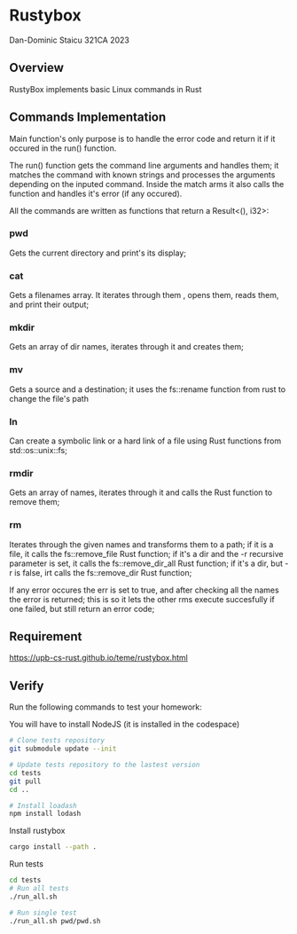 # Rustybox
Dan-Dominic Staicu 321CA 2023

## Overview

RustyBox implements basic Linux commands in Rust

## Commands Implementation

Main function's only purpose is to handle the error code and return it if it occured in the run() function.

The run() function gets the command line arguments and handles them;
it matches the command with known strings and processes the arguments depending on the inputed command.
Inside the match arms it also calls the function and handles it's error (if any occured).

All the commands are written as functions that return a Result<(), i32>:

### pwd

Gets the current directory and print's its display;

### cat

Gets a filenames array. It iterates through them , opens them, reads them, and print their output;

### mkdir

Gets an array of dir names, iterates through it and creates them;

### mv

Gets a source and a destination; it uses the fs::rename function from rust to change the file's path

### ln

Can create a symbolic link or a hard link of a file using Rust functions from std::os::unix::fs;

### rmdir

Gets an array of names, iterates through it and calls the Rust function to remove them;

### rm

Iterates through the given names and transforms them to a path;
if it is a file, it calls the fs::remove_file Rust function;
if it's a dir and the -r recursive parameter is set, it calls the fs::remove_dir_all Rust function;
if it's a dir, but -r is false, irt calls the fs::remove_dir Rust function;

If any error occures the err is set to true, and after checking all the names the error is returned; this is so it lets the other rms execute succesfully if one failed, but still return an error code;

## Requirement

https://upb-cs-rust.github.io/teme/rustybox.html

## Verify

Run the following commands to test your homework:

You will have to install NodeJS (it is installed in the codespace)

```bash
# Clone tests repository
git submodule update --init 

# Update tests repository to the lastest version
cd tests
git pull 
cd ..

# Install loadash
npm install lodash
```

Install rustybox

```bash
cargo install --path .
```

Run tests

```bash
cd tests
# Run all tests 
./run_all.sh

# Run single test
./run_all.sh pwd/pwd.sh
```